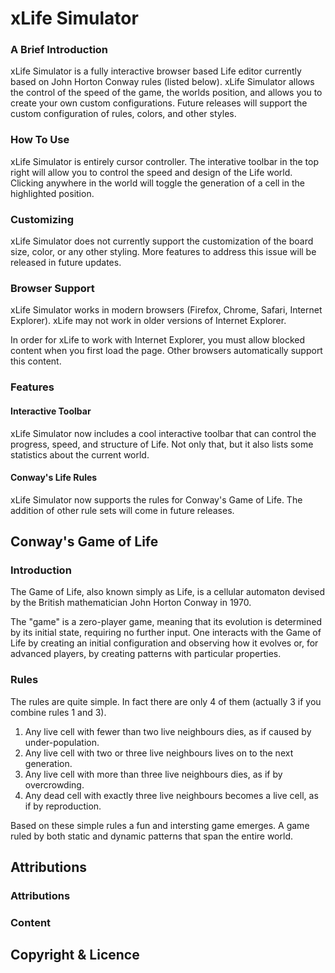 # xLife Simulator
### A Brief Introduction
xLife Simulator is a fully interactive browser based Life editor currently based on John Horton Conway rules (listed below). xLife Simulator allows the control of the speed of the game, the worlds position, and allows you to create your own custom configurations. Future releases will support the custom configuration of rules, colors, and other styles.
### How To Use
xLife Simulator is entirely cursor controller. The interative toolbar in the top right will allow you to control the speed and design of the Life world. Clicking anywhere in the world will toggle the generation of a cell in the highlighted position.
### Customizing
xLife Simulator does not currently support the customization of the board size, color, or any other styling. More features to address this issue will be released in future updates.
### Browser Support
xLife Simulator works in modern browsers (Firefox, Chrome, Safari, Internet Explorer). xLife may not work in older versions of Internet Explorer.

In order for xLife to work with Internet Explorer, you must allow blocked content when you first load the page. Other browsers automatically support this content.
### Features
#### Interactive Toolbar
xLife Simulator now includes a cool interactive toolbar that can control the progress, speed, and structure of Life. Not only that, but it also lists some statistics about the current world.
#### Conway's Life Rules
xLife Simulator now supports the rules for Conway's Game of Life. The addition of other rule sets will come in future releases.
## Conway's Game of Life
### Introduction
The Game of Life, also known simply as Life, is a cellular automaton devised by the British mathematician John Horton Conway in 1970.

The "game" is a zero-player game, meaning that its evolution is determined by its initial state, requiring no further input. One interacts with the Game of Life by creating an initial configuration and observing how it evolves or, for advanced players, by creating patterns with particular properties.
### Rules
The rules are quite simple. In fact there are only 4 of them (actually 3 if you combine rules 1 and 3).

1. Any live cell with fewer than two live neighbours dies, as if caused by under-population.
2. Any live cell with two or three live neighbours lives on to the next generation.
3. Any live cell with more than three live neighbours dies, as if by overcrowding.
4. Any dead cell with exactly three live neighbours becomes a live cell, as if by reproduction.

Based on these simple rules a fun and intersting game emerges. A game ruled by both static and dynamic patterns that span the entire world.

## Attributions
### Attributions
### Content

## Copyright & Licence

